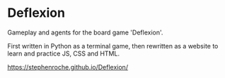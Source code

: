 # Deflexion
 Gameplay and agents for the board game 'Deflexion'.
 
 First written in Python as a terminal game, then rewritten as a website to learn and practice JS, CSS and HTML.

 https://stephenroche.github.io/Deflexion/
